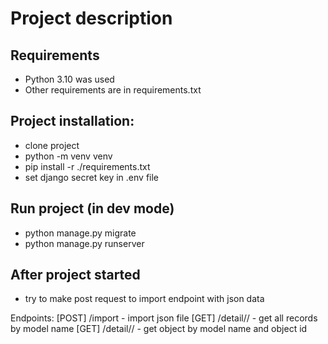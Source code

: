 # Project description

## Requirements

- Python 3.10 was used
- Other requirements are in requirements.txt

## Project installation:

- clone project
- python -m venv venv
- pip install -r ./requirements.txt
- set django secret key in .env file

## Run project (in dev mode)
- python manage.py migrate
- python manage.py runserver

## After project started
- try to make post request to import endpoint with json data

Endpoints:
[POST] /import - import json file
[GET] /detail/<nazev modelu>/ - get all records by model name
[GET] /detail/<nazev modelu>/<id> - get object by model name and object id